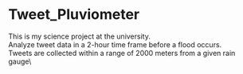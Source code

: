 # Tweet_Pluviometer
This is my science project at the university. \
Analyze tweet data in a 2-hour time frame before a flood occurs. \
Tweets are collected within a range of 2000 meters from a given rain gauge\
